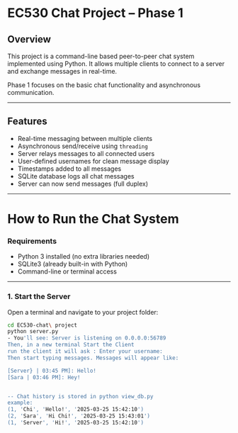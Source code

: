 # EC530 Chat Project – Phase 1

## Overview
This project is a command-line based peer-to-peer chat system implemented using Python. It allows multiple clients to connect to a server and exchange messages in real-time.

Phase 1 focuses on the basic chat functionality and asynchronous communication.

---

## Features
- Real-time messaging between multiple clients
- Asynchronous send/receive using `threading`
- Server relays messages to all connected users
- User-defined usernames for clean message display
- Timestamps added to all messages
- SQLite database logs all chat messages
- Server can now send messages (full duplex)

---

# How to Run the Chat System

### Requirements

- Python 3 installed (no extra libraries needed)
- SQLite3 (already built-in with Python)
- Command-line or terminal access

---

### 1. Start the Server

Open a terminal and navigate to your project folder:

```bash
cd EC530-chat\ project
python server.py
- You'll see: Server is listening on 0.0.0.0:56789
Then, in a new terminal Start the Client
run the client it will ask : Enter your username:
Then start typing messages. Messages will appear like:

[Server} | 03:45 PM]: Hello!
[Sara | 03:46 PM]: Hey!


-- Chat history is stored in python view_db.py
example: 
(1, 'Chi', 'Hello!', '2025-03-25 15:42:10')
(2, 'Sara', 'Hi Chi!', '2025-03-25 15:43:01')
(1, 'Server', 'Hi!', '2025-03-25 15:42:10')

